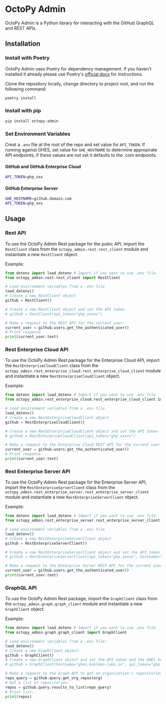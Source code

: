 # OctoPy Admin

OctoPy Admin is a Python library for interacting with the GitHub GraphQL
and REST APIs.

## Installation

### Install with Poetry

OctoPy Admin uses Poetry for dependency management. If you haven't installed
it already please use Poetry's [official docs](https://python-poetry.org/docs/#installation)
for instructions.

Clone the repository locally, change directory to
project root, and run the following command:

```bash
poetry install
```

### Install with pip

```bash
pip install octopy-admin
```

### Set Environment Variables

Creat a `.env` file at the root of the repo and set value for `API_TOKEN`.
If running against GHES, set value for `GHE_HOSTNAME` to determine appropirate
API endpoints, if these values are not set it defaults to the .com endpoints.

#### GitHub and GitHub Enterprise Cloud

```bash
API_TOKEN=ghp_xxx
```

#### GitHub Enterprise Server

```bash
GHE_HOSTNAME=github.domain.com
API_TOKEN=ghp_xxx
```

## Usage

### Rest API

To use the OctoPy Admin Rest package for the pubic API, import
the `RestClient` class from the
`octopy_admin.rest.rest_client` module and
instantiate a new `RestClient` object.

Example:

```python
from dotenv import load_dotenv # Import if you want to use .env file
from octopy_admin.rest.rest_client import RestClient

# Load environment variables from a .env file
load_dotenv()
# Create a new RestClient object
github = RestClient()

# Create a new RestClient object and set the API token
# github = RestClient(api_token="ghp_xxxxx")

# Make a request to the REST API for the current user:
current_user = github.users.get_the_authenticated_user()
# Print response
print(current_user.text)
```

### Rest Enterprise Cloud API

To use the OctoPy Admin Rest package for the Enterprise Cloud API,
import the `RestEnterpriseCloudClient` class from the
`octopy_admin.rest_enterprise_cloud.rest_enterprise_cloud_client` module and
instantiate a new `RestEnterpriseCloudClient` object.

Example:

```python
from dotenv import load_dotenv # Import if you want to use .env file
from octopy_admin.rest_enterprise_cloud.rest_enterprise_cloud_client import RestEnterpriseCloudClient

# Load environment variables from a .env file
load_dotenv()
# Create a new RestEnterpriseCloudClient object
github = RestEnterpriseCloudClient()

# Create a new RestEnterpriseCloudClient object and set the API token
# github = RestEnterpriseCloudClient(api_token="ghp_xxxxx")

# Make a request to the Enterprise Cloud REST API for the current user:
current_user = github.users.get_the_authenticated_user()
# Print response
print(current_user.text)
```

### Rest Enterprise Server API

To use the OctoPy Admin Rest package for the Enterprise Server API,
 import the `RestEnterpriseServerClient` class from the
`octopy_admin.rest_enterprise_server.rest_enterprise_server_client` module and
instantiate a new `RestEnterpriseServerClient` object.

Example:

```python
from dotenv import load_dotenv # Import if you want to use .env file
from octopy_admin.rest_enterprise_server.rest_enterprise_server_client import RestEnterpriseServerClient

# Load environment variables from a .env file
load_dotenv()
# Create a new RestEnterpriseServerClient object
github = RestEnterpriseServerClient()

# Create a new RestEnterpriseServerClient object and set the API token and Hostname
# github = RestEnterpriseServerClient(api_token="ghp_xxxxx", hostname="github.domain.com")

# Make a request to the Enterprise Server REST API for the current user:
current_user = github.users.get_the_authenticated_user()
print(current_user.text)
```

### GraphQL API

To use the OctoPy Admin Rest package, import the `GraphClient` class from the
`octopy_admin.graph.graph_client` module and instantiate a new `GraphClient` object.

Example:

```python
from dotenv import load_dotenv # Import if you want to use .env file
from octopy_admin.graph.graph_client import GraphClient

# Load environment variables from a .env file:
load_dotenv() 
# Create a new GraphClient object:
github = GraphClient()
# Create a new GraphClient object and set the API token and the GHES hostname:
# github = GraphClient(hostname="ghes.kuhlman-labs.io", api_token="ghp_xxxxx")

# Make a request to the Graph API to get an organization's repositories:
repo_query = github.query.get_org_repos(org)
# Get a list of repositories:
repos = github.query.results_to_list(repo_query)
# Print list:
print(repos)
```
